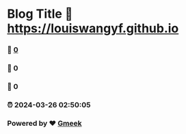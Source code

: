 # Blog Title :link: https://louiswangyf.github.io 
### :page_facing_up: [0](https://louiswangyf.github.io/tag.html) 
### :speech_balloon: 0 
### :hibiscus: 0 
### :alarm_clock: 2024-03-26 02:50:05 
### Powered by :heart: [Gmeek](https://github.com/Meekdai/Gmeek)
